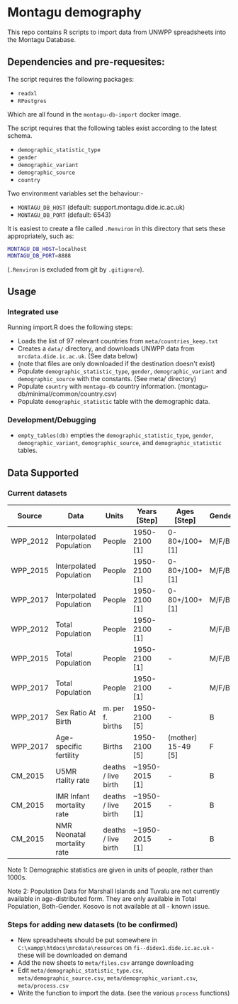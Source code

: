 # Montagu demography

This repo contains R scripts to import data from UNWPP spreadsheets into the Montagu Database.

## Dependencies and pre-requesites:

The script requires the following packages:

* `readxl`
* `RPostgres`

Which are all found in the `montagu-db-import` docker image.

The script requires that the following tables exist according to the latest schema.

* `demographic_statistic_type`
* `gender`
* `demographic_variant`
* `demographic_source`
* `country`

Two environment variables set the behaviour:-

* `MONTAGU_DB_HOST` (default: support.montagu.dide.ic.ac.uk)
* `MONTAGU_DB_PORT` (default: 6543)

It is easiest to create a file called `.Renviron` in this directory that sets these appropriately, such as:

```sh
MONTAGU_DB_HOST=localhost
MONTAGU_DB_PORT=8888
```

(`.Renviron` is excluded from git by `.gitignore`).

## Usage

### Integrated use

 Running import.R does the following steps:

* Loads the list of 97 relevant countries from `meta/countries_keep.txt`
* Creates a `data/` directory, and downloads UNWPP data from `mrcdata.dide.ic.ac.uk`. (See data below)
* (note that files are only downloaded if the destination doesn't exist)
* Populate `demographic_statistic_type`, `gender`, `demographic_variant` and `demographic_source` with the constants. (See meta/ directory)
* Populate `country` with `montagu-db` country information. (montagu-db/minimal/common/country.csv)
* Populate `demographic_statistic` table with the demographic data.

### Development/Debugging

* `empty_tables(db)` empties the `demographic_statistic_type`, `gender`, `demographic_variant`, `demographic_source`, and `demographic_statistic` tables.

## Data Supported

### Current datasets

|Source      | Data                        | Units               | Years [Step]  | Ages [Step]        | Gender |
|------------|-----------------------------|---------------------|---------------|--------------------|--------|
| WPP_2012   | Interpolated Population     | People              | 1950-2100 [1] | 0-80+/100+ [1]     | M/F/B  |
| WPP_2015   | Interpolated Population     | People              | 1950-2100 [1] | 0-80+/100+ [1]     | M/F/B  |
| WPP_2017   | Interpolated Population     | People              | 1950-2100 [1] | 0-80+/100+ [1]     | M/F/B  |
| WPP_2012   | Total Population            | People              | 1950-2100 [1] |         -          | M/F/B  |
| WPP_2015   | Total Population            | People              | 1950-2100 [1] |         -          | M/F/B  |
| WPP_2017   | Total Population            | People              | 1950-2100 [1] |         -          | M/F/B  |
| WPP_2017   | Sex Ratio At Birth          | m. per f. births    | 1950-2100 [5] |         -          |   B    |
| WPP_2017   | Age-specific fertility      | Births              | 1950-2100 [5] | (mother) 15-49 [5] |   F    |
| CM_2015    | U5MR rtality rate           | deaths / live birth |~1950-2015 [1] |         -          |   B    |
| CM_2015    | IMR Infant mortality rate   | deaths / live birth |~1950-2015 [1] |         -          |   B    |
| CM_2015    | NMR Neonatal mortality rate | deaths / live birth |~1950-2015 [1] |         -          |   B    |

Note 1: Demographic statistics are given in units of people, rather than 1000s. 

Note 2: Population Data for Marshall Islands and Tuvalu are not currently available in age-distributed form. They are only available in Total Population, Both-Gender.
Kosovo is not available at all - known issue.

### Steps for adding new datasets (to be confirmed)

* New spreadsheets should be put somewhere in `C:\xampp\htdocs\mrcdata\resources` on `fi--didex1.dide.ic.ac.uk` - these will be downloaded on demand
* Add the new sheets to `meta/files.csv` arrange downloading
* Edit `meta/demographic_statistic_type.csv`, `meta/demographic_source.csv`, `meta/demographic_variant.csv`, `meta/process.csv`
* Write the function to import the data. (see the various `process` functions)
